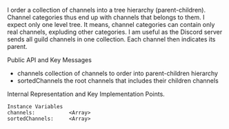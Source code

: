 I order a collection of channels into a tree hierarchy (parent-children). 
Channel categories thus end up with channels that belongs to them. 
I expect only one level tree. It means, channel categories can contain only real channels, expluding other categories. 
I am useful as the Discord server sends all guild channels  in one collection. Each channel then indicates its parent. 

Public API and Key Messages

- channels collection of channels to order into parent-children hierarchy
- sortedChannels the root channels that includes their children channels

Internal Representation and Key Implementation Points.

    Instance Variables
	channels:			<Array>
	sortedChannels:		<Array>
